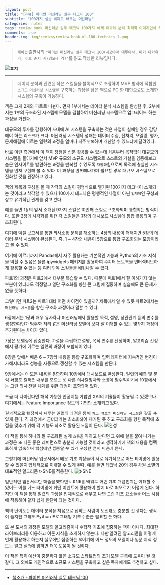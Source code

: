 ```yaml
---  
layout: post  
title: "[리뷰] 파이썬 머신러닝 실무 테크닉 100"  
subtitle: "100가지 실습 예제로 배우는 머신러닝"  
categories: notes
tags: review book 머신러닝 실무 테크닉 100가지 예제 데이터 분석 최적화 이미지인식 자연어처리 시각화 전처리 평가 검증 전개 대책       
comments: true  
header-img: img/review/review-book-ml-100-technics-1.png
---  
```

  
> `제이펍` 출판사의 `"파이썬 머신러닝 실무 테크닉 100(시모야마 데루마사, 미키 다카유키, 이토 준지 저/김모세 역)"`를 읽고 작성한 리뷰입니다.  

![표지](https://theorydb.github.io/assets/img/review/review-book-ml-100-technics-1.png)  

---

> 데이터 분석과 관련된 작은 스킬들을 블록식으로 조립하여 MVP 방식에 적합한 `소규모 머신러닝 시스템`을 구축하는 과정을 담은 책으로 PC 한 대만으로도 소개한 시스템의 구축이 가능하다.

책은 크게 2개의 파트로 나뉜다. 먼저 1부에서는 데이터 분석 시스템을 완성한 후, 2부에서는 1부의 구조화된 시스템에 모델을 결합하여 머신러닝 시스템으로 업그레이드 하는 과정을 거친다.

대규모의 투자를 감행하여 사내에 AI 시스템을 구축하는 것은 사업이 실패할 경우 감당해야 하는 리스크가 크다. 머신러닝 시스템의 성패는 데이터 수집, 전처리, 모델링, 평가, 문제해결에 이르는 일련의 과정을 얼마나 자주 `반복`하며 개선할 수 있느냐에 달려있다.

바로 이런 측면에서 이 책이 장점을 십분 활용할 수 있는데 처음부터 목적없이 대규모의 시스템을 들이기에 앞서 MVP 규모의 소규모 시스템으로 스스로의 가설을 검증해보고 숨은 인사이트를 발견하는 과정을 반복할 수 있도록 `자동화`함으로써 목적에 충실한 시스템을 먼저 구현해 볼 수 있다. 이 과정을 반복해나가며 필요할 경우 대규모 시스템으로 진화할 것을 권장하고 있다. 

책의 제목과 구성을 볼 때 각각의 스킬이 평행식으로 열거된 100가지 테크닉이 소개되는 것이라고 착각할 수 있으나 100가지 테크닉은 평행적인 나열이 아닌 `입체적`인 구성과 상호 유기적인 관계를 갖고 있다. 

예를 들면 1장의 앞서 소개된 9가지 스킬은 10번째 스킬로 구조화되며 통합되는 방식이다. 또한 2장의 시각화를 위한 각 스킬들은 3장의 대시보드 시스템에 통합 활용되며 구조화된다. 

여기에 엑셀 보고서를 통한 의사소통 문제를 해소하는 4장의 내용이 더해지면 5장의 데이터 분석 시스템이 완성된다. 즉, 1 ~ 4장의 내용이 5장으로 통합 구조화되는 모양이라고 볼 수 있다. 

여기에 이르기까지 Pandas에서 자주 활용하는 기본적인 기능과 Python의 기초 지식을 익힐 수 있음은 물론 ipywidgets 패키지를 활용하여 주피터 노트북을 인터랙티브하게 활용할 수 있는 등 여러 단독 스킬들을 배워나갈 수 있다. 

파트1의 과정은 파트2에서 대부분 복습할 수 있다. 때문에 파트1에서 잘 이해가지 않는 부분이 있더라도 걱정말고 일단 구조화를 향한 큰 그림에 집중하며 실습해도 큰 문제가 없을 듯하다.

그렇다면 파트2는 파트1 대비 어떤 차이점이 있을까? 제목에서 알 수 있듯 파트2에서는 `머신러닝 시스템`을 향한 구조화 과정이라 말할 수 있다. 

6장에서는 1장과 매우 유사하나 머신러닝에서 활용할 목적, 설명, 상관관계 등의 변수를 생성한다던가 범주화 처리 같은 머신러닝 모델이 보다 잘 이해할 수 있는 몇가지 과정이 추가된다는 차이가 있다. 

7장은 모델링에 집중한다. 가설을 수립하고 설명, 목적 변수를 선정하며, 알고리즘 선정에서 평가에 이르는 일련의 과정이 포함되어 있다.

8장은 앞에서 배운 6 ~ 7장의 내용을 통합 구조화하며 입력 데이터에 지속적인 변경이 가해지더라도 성능을 자동으로 갱신할 수 있는 시스템을 만든다.

9장에서는 이 모든 내용을 통합하며 10장에서 대시보드로 완성한다. 일련의 예측 및 분석 과정도 결국은 내부를 모르는 또 다른 의사결정자와 소통이 필수적이기에 10장에서는 그런 의사 전달 체계를 위한 과정이 포함되어 있다. 

조금 더 나아간다면 해석 가능한 인공지능 기법인 XAI의 기술들이 활용될 수 있겠으나 여기에서는 Feature Importance 정도의 기법만 소개되고 있다. 

결과적으로 10장까지 다루는 일련의 과정을 통해 `최소 규모의 머신러닝 시스템`을 갖출 수 있게 된다. 각 과정에서 군더더기는 최소화되어 제거된 듯 하고 구조화를 향한 목적에 초점을 맞추기 위해 각 기능도 최소로 활용된 느낌이 든다.
![완성](https://theorydb.github.io/assets/img/review/review-book-ml-100-technics-3.png)  

이 책을 통해 하나의 잘 구조화된 설계 `흐름`을 익히고 난다면 그 위에 살을 붙여 나가는 과정은 또 다른 좋은 레퍼런스로 충분히 가능할 것이라고 생각하기에 책의 내용을 컴팩트하게 압축하여 핵심에만 집중할 수 있게 구성한 점이 마음에 든다. 

그렇기에 머신러닝 입문서에서 배운 기초 과정들이 서로 유기적으로 어느 타이밍에 활용할 수 있을지 입체적으로 이해할 수 있게 된다. 예를 들면 테크닉 20의 경우 차원 소멸의 대표적인 알고리즘 t-SNE를 적용한다. 
![t-SNE](https://theorydb.github.io/assets/img/review/review-book-ml-100-technics-2.png)  

일반적인 입문서로만 학습을 했다면 t-SNE를 배워도 어떤 기초 개념인지는 이해할 수 있어도 이를 어느 타이밍에 어떤 이벤트에 활용해야 할지 바로 떠오르기 어렵게 된다. 하지만 이 책을 통해 일련의 과정을 입체적으로 배우고 나면 그런 기초 요소들을 어느 시점에 적용해야 할지 쉽게 판단이 되는 것이다. 

책의 난이도는 데이터 분석을 처음으로 접하는 사람이 도전해도 충분할 것 같다는 생각이 들지만 그래도 Python 프로그래밍 기초 수준은 필요할 듯 하다. 

또 본 도서의 과정은 모델의 알고리즘이나 수학적 기초에 집중하는 책이 아니다. 최대한 라이브러리를 이용하고 이론 지식을 소개하지 않는다. 다만 알려진 알고리즘을 어떻게 언제 활용해야 하는지 실무에만 집중하는 책이기에 어느 정도의 모델이나 입문 지식 정도는 알고 실습에 임하면 더욱 도움이 될 것이다. 

이 책은 특히 예산이 충분하지 않은 소규모 스타트업의 초기 모델 구축에 도움이 될 것 같다. 그 외에도 개인적으로 소규모 시스템을 구축하고 싶은 독자에게도 추천하고 싶다. 

---

* [책소개 - 파이썬 머신러닝 실무 테크닉 100](http://www.yes24.com/Product/Goods/105401945)



